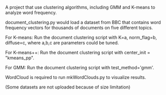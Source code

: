 A project that use clustering algorithms, including GMM and K-means to analyze word frequency.


document_clustering.py would load a dataset from BBC that contains word frequency vectors for thousands of documents on five different topics.


For K-means:
Run the document clustering script with K=a, norm_flag=b, diffuse=c, where a,b,c are parameters could be tuned.

For K-means++:
Run the document clustering script with center_init = "kmeans_pp".

For GMM:
Run the document clustering script with test_method='gmm'.

WordCloud is required to run mkWordClouds.py to visualize results.

(Some datasets are not uploaded because of size limitation)
